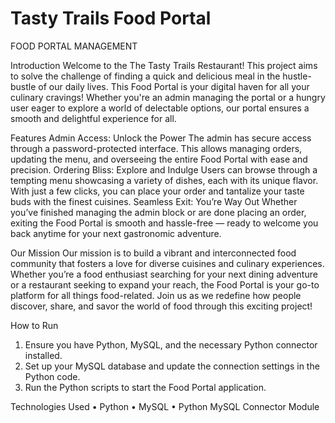 # Tasty Trails Food Portal
FOOD PORTAL MANAGEMENT

Introduction
Welcome to the The Tasty Trails Restaurant!
This project aims to solve the challenge of finding a quick and delicious meal in the hustle-bustle of our daily lives. This Food Portal is your digital haven for all your culinary cravings!
Whether you're an admin managing the portal or a hungry user eager to explore a world of delectable options, our portal ensures a smooth and delightful experience for all.

Features
Admin Access: Unlock the Power
The admin has secure access through a password-protected interface. This allows managing orders, updating the menu, and overseeing the entire Food Portal with ease and precision.
Ordering Bliss: Explore and Indulge
Users can browse through a tempting menu showcasing a variety of dishes, each with its unique flavor. With just a few clicks, you can place your order and tantalize your taste buds with the finest cuisines.
Seamless Exit: You’re Way Out
Whether you’ve finished managing the admin block or are done placing an order, exiting the Food Portal is smooth and hassle-free — ready to welcome you back anytime for your next gastronomic adventure.

Our Mission
Our mission is to build a vibrant and interconnected food community that fosters a love for diverse cuisines and culinary experiences. Whether you’re a food enthusiast searching for your next dining adventure or a restaurant seeking to expand your reach, the Food Portal is your go-to platform for all things food-related.
Join us as we redefine how people discover, share, and savor the world of food through this exciting project!

How to Run
1.	Ensure you have Python, MySQL, and the necessary Python connector installed.
2.	Set up your MySQL database and update the connection settings in the Python code.
3.	Run the Python scripts to start the Food Portal application.

Technologies Used
•	Python
•	MySQL
•	Python MySQL Connector Module
